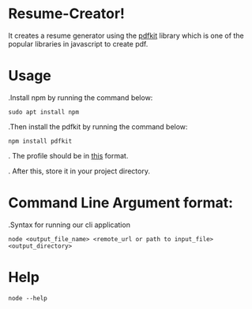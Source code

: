 # Resume-Creator!
It creates a resume generator using the [pdfkit](https://pdfkit.org/) library which is one of the popular libraries in javascript to create pdf.

# Usage

.Install npm  by running the  command below:

` sudo apt install npm `

.Then install the pdfkit by running the command below:

`npm install pdfkit`

. The profile  should be in [this](https://github.com/Ishan678-code/Resume-creator/blob/main/data.json) format.

. After this, store it in your project directory.


# Command Line Argument format:

.Syntax for running our cli application

`node <output_file_name> <remote_url or path to input_file> <output_directory>`


 # Help
 
 `node --help`
 

